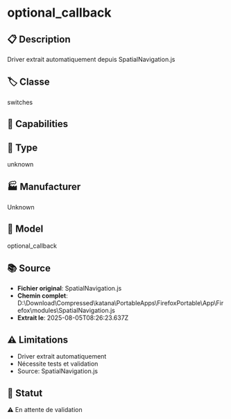 # optional_callback

## 📋 Description
Driver extrait automatiquement depuis SpatialNavigation.js

## 🏷️ Classe
switches

## 🔧 Capabilities


## 📡 Type
unknown

## 🏭 Manufacturer
Unknown

## 📱 Model
optional_callback

## 📚 Source
- **Fichier original**: SpatialNavigation.js
- **Chemin complet**: D:\Download\Compressed\katana\PortableApps\FirefoxPortable\App\Firefox\modules\SpatialNavigation.js
- **Extrait le**: 2025-08-05T08:26:23.637Z

## ⚠️ Limitations
- Driver extrait automatiquement
- Nécessite tests et validation
- Source: SpatialNavigation.js

## 🚀 Statut
⚠️ En attente de validation
